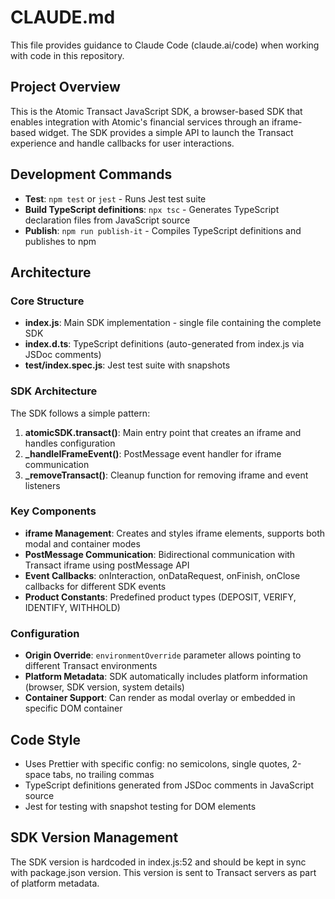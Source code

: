 # CLAUDE.md

This file provides guidance to Claude Code (claude.ai/code) when working with code in this repository.

## Project Overview

This is the Atomic Transact JavaScript SDK, a browser-based SDK that enables integration with Atomic's financial services through an iframe-based widget. The SDK provides a simple API to launch the Transact experience and handle callbacks for user interactions.

## Development Commands

- **Test**: `npm test` or `jest` - Runs Jest test suite
- **Build TypeScript definitions**: `npx tsc` - Generates TypeScript declaration files from JavaScript source
- **Publish**: `npm run publish-it` - Compiles TypeScript definitions and publishes to npm

## Architecture

### Core Structure
- **index.js**: Main SDK implementation - single file containing the complete SDK
- **index.d.ts**: TypeScript definitions (auto-generated from index.js via JSDoc comments)
- **test/index.spec.js**: Jest test suite with snapshots

### SDK Architecture
The SDK follows a simple pattern:
1. **atomicSDK.transact()**: Main entry point that creates an iframe and handles configuration
2. **_handleIFrameEvent()**: PostMessage event handler for iframe communication
3. **_removeTransact()**: Cleanup function for removing iframe and event listeners

### Key Components
- **iframe Management**: Creates and styles iframe elements, supports both modal and container modes
- **PostMessage Communication**: Bidirectional communication with Transact iframe using postMessage API
- **Event Callbacks**: onInteraction, onDataRequest, onFinish, onClose callbacks for different SDK events
- **Product Constants**: Predefined product types (DEPOSIT, VERIFY, IDENTIFY, WITHHOLD)

### Configuration
- **Origin Override**: `environmentOverride` parameter allows pointing to different Transact environments
- **Platform Metadata**: SDK automatically includes platform information (browser, SDK version, system details)
- **Container Support**: Can render as modal overlay or embedded in specific DOM container

## Code Style

- Uses Prettier with specific config: no semicolons, single quotes, 2-space tabs, no trailing commas
- TypeScript definitions generated from JSDoc comments in JavaScript source
- Jest for testing with snapshot testing for DOM elements

## SDK Version Management

The SDK version is hardcoded in index.js:52 and should be kept in sync with package.json version. This version is sent to Transact servers as part of platform metadata.